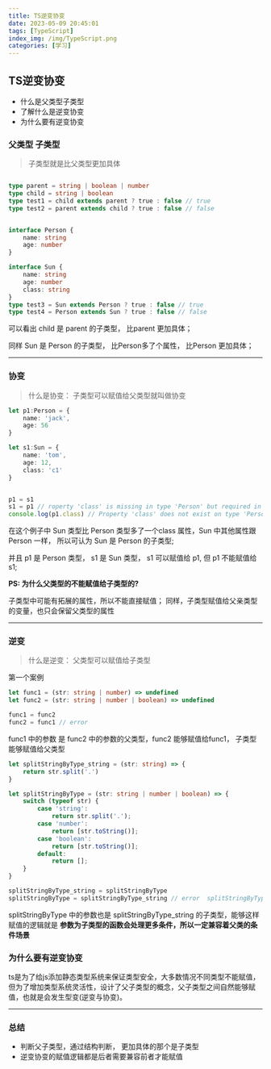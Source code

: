 ```yaml
---
title: TS逆变协变
date: 2023-05-09 20:45:01
tags: [TypeScript]
index_img: /img/TypeScript.png
categories: [学习]
---
```

## TS逆变协变

- 什么是父类型子类型
- 了解什么是逆变协变
- 为什么要有逆变协变

### 父类型 子类型
>
> 子类型就是比父类型更加具体

```ts

type parent = string | boolean | number
type child = string | boolean
type test1 = child extends parent ? true : false // true
type test2 = parent extends child ? true : false // false 


interface Person {
    name: string
    age: number
}

interface Sun {
    name: string
    age: number
    class: string
}
type test3 = Sun extends Person ? true : false // true
type test4 = Person extends Sun ? true : false // false
```

可以看出 child 是 parent 的子类型， 比parent 更加具体；

同样 Sun 是 Person 的子类型， 比Person多了个属性， 比Person 更加具体；

***

### 协变
>
> 什么是协变： 子类型可以赋值给父类型就叫做协变

```ts
let p1:Person = {
    name: 'jack',
    age: 56
}

let s1:Sun = {
    name: 'tom',
    age: 12,
    class: 'c1'
}


p1 = s1
s1 = p1 // roperty 'class' is missing in type 'Person' but required in type 'Sun'.
console.log(p1.class) // Property 'class' does not exist on type 'Person'
```

在这个例子中 Sun 类型比 Person 类型多了一个class 属性，Sun 中其他属性跟 Person 一样， 所以可认为 Sun 是 Person 的子类型;

并且 p1 是 Person 类型， s1 是 Sun 类型， s1 可以赋值给 p1, 但 p1 不能赋值给 s1;

**PS: 为什么父类型的不能赋值给子类型的?**

子类型中可能有拓展的属性，所以不能直接赋值；
同样，子类型赋值给父亲类型的变量，也只会保留父类型的属性

***

### 逆变
>
> 什么是逆变： 父类型可以赋值给子类型

第一个案例

```ts
let func1 = (str: string | number) => undefined
let func2 = (str: string | number | boolean) => undefined 

func1 = func2
func2 = func1 // error 
```

func1 中的参数 是 func2 中的参数的父类型，func2 能够赋值给func1， 子类型能够赋值给父类型

```ts
let splitStringByType_string = (str: string) => {
    return str.split('.')
}

let splitStringByType = (str: string | number | boolean) => {
    switch (typeof str) {
        case 'string':
            return str.split('.');
        case 'number': 
            return [str.toString()];
        case 'boolean': 
            return [str.toString()];
        default:
            return [];
    }
}

splitStringByType_string = splitStringByType
splitStringByType = splitStringByType_string // error  splitStringByType 可能有number  boolean的情况
```

splitStringByType 中的参数也是 splitStringByType_string 的子类型，能够这样赋值的逻辑就是
**参数为子类型的函数会处理更多条件，所以一定兼容着父类的条件场景**

### 为什么要有逆变协变

ts是为了给js添加静态类型系统来保证类型安全，大多数情况不同类型不能赋值，但为了增加类型系统灵活性，设计了父子类型的概念，父子类型之间自然能够赋值，也就是会发生型变(逆变与协变)。

***

### 总结

- 判断父子类型，通过结构判断， 更加具体的那个是子类型
- 逆变协变的赋值逻辑都是后者需要兼容前者才能赋值
